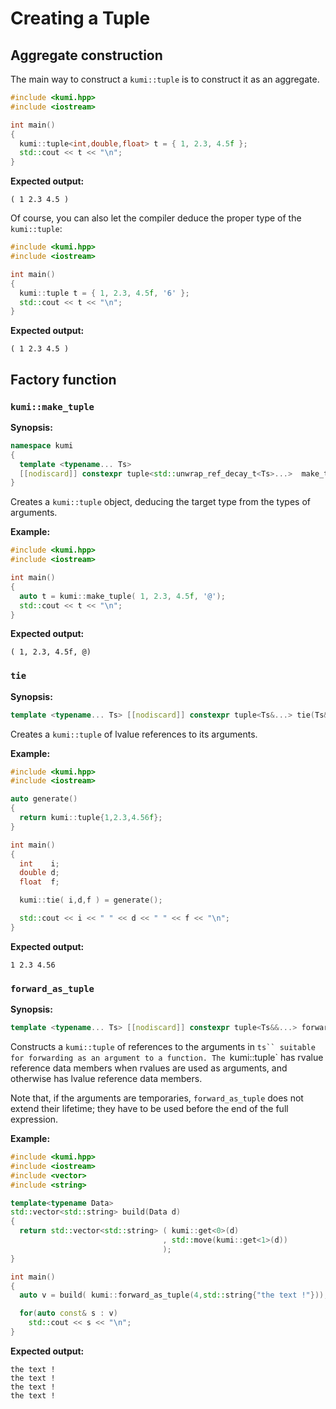 # Creating a Tuple

## Aggregate construction
The main way to construct a `kumi::tuple` is to construct it as an aggregate.

~~~~~~~~~~~~~~~~~~~~~~~~~~~~~~~~~~~~~~~~~~~~~~~~~~~~~~~~~~~~~~~~~~~~~~~~~~~~~~~~~~~~~~~~~~~~~~~~ c++
#include <kumi.hpp>
#include <iostream>

int main()
{
  kumi::tuple<int,double,float> t = { 1, 2.3, 4.5f };
  std::cout << t << "\n";
}
~~~~~~~~~~~~~~~~~~~~~~~~~~~~~~~~~~~~~~~~~~~~~~~~~~~~~~~~~~~~~~~~~~~~~~~~~~~~~~~~~~~~~~~~~~~~~~~~

**Expected output:**
~~~~~~~~~~~~~~~~~~~~~~~~~~~~~~~~~~~~~~~~~~~~~~~~~~~~~~~~~~~~~~~~~~~~~~~~~~~~~~~~~~~~~~~~~~~~~~~~
( 1 2.3 4.5 )
~~~~~~~~~~~~~~~~~~~~~~~~~~~~~~~~~~~~~~~~~~~~~~~~~~~~~~~~~~~~~~~~~~~~~~~~~~~~~~~~~~~~~~~~~~~~~~~~

Of course, you can also let the compiler deduce the proper type of the `kumi::tuple`:

~~~~~~~~~~~~~~~~~~~~~~~~~~~~~~~~~~~~~~~~~~~~~~~~~~~~~~~~~~~~~~~~~~~~~~~~~~~~~~~~~~~~~~~~~~~~~~~~ c++
#include <kumi.hpp>
#include <iostream>

int main()
{
  kumi::tuple t = { 1, 2.3, 4.5f, '6' };
  std::cout << t << "\n";
}
~~~~~~~~~~~~~~~~~~~~~~~~~~~~~~~~~~~~~~~~~~~~~~~~~~~~~~~~~~~~~~~~~~~~~~~~~~~~~~~~~~~~~~~~~~~~~~~~

**Expected output:**
~~~~~~~~~~~~~~~~~~~~~~~~~~~~~~~~~~~~~~~~~~~~~~~~~~~~~~~~~~~~~~~~~~~~~~~~~~~~~~~~~~~~~~~~~~~~~~~~
( 1 2.3 4.5 )
~~~~~~~~~~~~~~~~~~~~~~~~~~~~~~~~~~~~~~~~~~~~~~~~~~~~~~~~~~~~~~~~~~~~~~~~~~~~~~~~~~~~~~~~~~~~~~~~

## Factory function

### `kumi::make_tuple`

**Synopsis:**
```c++
namespace kumi
{
  template <typename... Ts>
  [[nodiscard]] constexpr tuple<std::unwrap_ref_decay_t<Ts>...>  make_tuple(Ts&&... ts);
}
```

Creates a `kumi::tuple` object, deducing the target type from the types of arguments.

**Example:**
~~~~~~~~~~~~~~~~~~~~~~~~~~~~~~~~~~~~~~~~~~~~~~~~~~~~~~~~~~~~~~~~~~~~~~~~~~~~~~~~~~~~~~~~~~~~~~~~ c++
#include <kumi.hpp>
#include <iostream>

int main()
{
  auto t = kumi::make_tuple( 1, 2.3, 4.5f, '@');
  std::cout << t << "\n";
}
~~~~~~~~~~~~~~~~~~~~~~~~~~~~~~~~~~~~~~~~~~~~~~~~~~~~~~~~~~~~~~~~~~~~~~~~~~~~~~~~~~~~~~~~~~~~~~~~

**Expected output:**
~~~~~~~~~~~~~~~~~~~~~~~~~~~~~~~~~~~~~~~~~~~~~~~~~~~~~~~~~~~~~~~~~~~~~~~~~~~~~~~~~~~~~~~~~~~~~~~~
( 1, 2.3, 4.5f, @)
~~~~~~~~~~~~~~~~~~~~~~~~~~~~~~~~~~~~~~~~~~~~~~~~~~~~~~~~~~~~~~~~~~~~~~~~~~~~~~~~~~~~~~~~~~~~~~~~

### `tie`

**Synopsis:**
```c++
template <typename... Ts> [[nodiscard]] constexpr tuple<Ts&...> tie(Ts&... ts);
```

Creates a `kumi::tuple` of lvalue references to its arguments.

**Example:**
~~~~~~~~~~~~~~~~~~~~~~~~~~~~~~~~~~~~~~~~~~~~~~~~~~~~~~~~~~~~~~~~~~~~~~~~~~~~~~~~~~~~~~~~~~~~~~~~ c++
#include <kumi.hpp>
#include <iostream>

auto generate()
{
  return kumi::tuple{1,2.3,4.56f};
}

int main()
{
  int    i;
  double d;
  float  f;

  kumi::tie( i,d,f ) = generate();

  std::cout << i << " " << d << " " << f << "\n";
}
~~~~~~~~~~~~~~~~~~~~~~~~~~~~~~~~~~~~~~~~~~~~~~~~~~~~~~~~~~~~~~~~~~~~~~~~~~~~~~~~~~~~~~~~~~~~~~~~

**Expected output:**
~~~~~~~~~~~~~~~~~~~~~~~~~~~~~~~~~~~~~~~~~~~~~~~~~~~~~~~~~~~~~~~~~~~~~~~~~~~~~~~~~~~~~~~~~~~~~~~~
1 2.3 4.56
~~~~~~~~~~~~~~~~~~~~~~~~~~~~~~~~~~~~~~~~~~~~~~~~~~~~~~~~~~~~~~~~~~~~~~~~~~~~~~~~~~~~~~~~~~~~~~~~

### `forward_as_tuple`

**Synopsis:**
```c++
template <typename... Ts> [[nodiscard]] constexpr tuple<Ts&&...> forward_as_tuple(Ts&&... ts);
```

Constructs a `kumi::tuple` of references to the arguments in `ts`` suitable for forwarding as an
argument to a function. The `kumi::tuple` has rvalue reference data members when rvalues are used
as arguments, and otherwise has lvalue reference data members.

Note that, if the arguments are temporaries, `forward_as_tuple` does not extend their lifetime;
they have to be used before the end of the full expression.

**Example:**
~~~~~~~~~~~~~~~~~~~~~~~~~~~~~~~~~~~~~~~~~~~~~~~~~~~~~~~~~~~~~~~~~~~~~~~~~~~~~~~~~~~~~~~~~~~~~~~~ c++
#include <kumi.hpp>
#include <iostream>
#include <vector>
#include <string>

template<typename Data>
std::vector<std::string> build(Data d)
{
  return std::vector<std::string> ( kumi::get<0>(d)
                                  , std::move(kumi::get<1>(d))
                                  );
}

int main()
{
  auto v = build( kumi::forward_as_tuple(4,std::string{"the text !"}));

  for(auto const& s : v)
    std::cout << s << "\n";
}

~~~~~~~~~~~~~~~~~~~~~~~~~~~~~~~~~~~~~~~~~~~~~~~~~~~~~~~~~~~~~~~~~~~~~~~~~~~~~~~~~~~~~~~~~~~~~~~~

**Expected output:**
~~~~~~~~~~~~~~~~~~~~~~~~~~~~~~~~~~~~~~~~~~~~~~~~~~~~~~~~~~~~~~~~~~~~~~~~~~~~~~~~~~~~~~~~~~~~~~~~
the text !
the text !
the text !
the text !
~~~~~~~~~~~~~~~~~~~~~~~~~~~~~~~~~~~~~~~~~~~~~~~~~~~~~~~~~~~~~~~~~~~~~~~~~~~~~~~~~~~~~~~~~~~~~~~~
